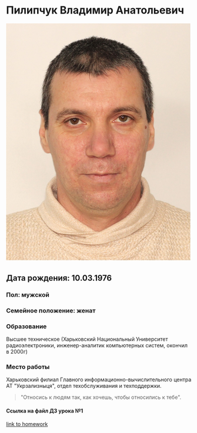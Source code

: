 # Пилипчук Владимир Анатольевич

![My Image](https://github.com/Wald2021/WebAcademy/blob/main/001.jpg)

## Дата рождения: 10.03.1976

### Пол: мужской

### Семейное положение: женат

### Образование

Высшее техническое (Харьковский Национальный Университет радиоэлектроники, инженер-аналитик компьютерных систем, окончил в 2000г)

### Место работы

 Харьковский филиал Главного информационно-вычислительного центра АТ "Укрзализныця", отдел техобслуживания и техподдержки.
> "Относись к людям так, как хочешь, чтобы относились к тебе".

#### Ссылка на файл ДЗ урока №1

[link to homework](https://wald2021.github.io/)
